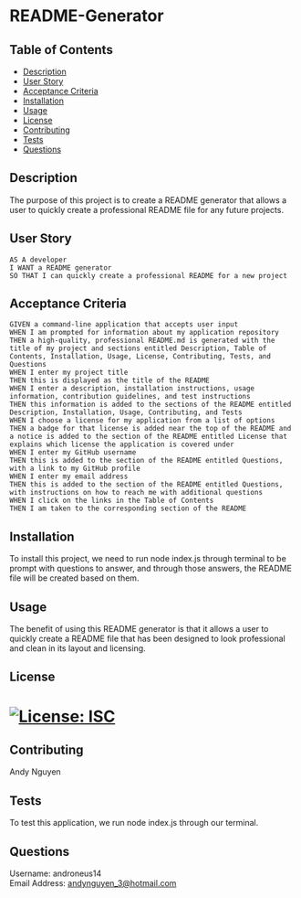 # README-Generator

## Table of Contents

- [Description](#description)
- [User Story](#user-story)
- [Acceptance Criteria](#acceptance-criteria)
- [Installation](#installation)
- [Usage](#usage)
- [License](#license)
- [Contributing](#contributing)
- [Tests](#tests)
- [Questions](#questions)

## Description

The purpose of this project is to create a README generator that allows a user to quickly create a professional README file for any future projects.

## User Story

    AS A developer
    I WANT a README generator
    SO THAT I can quickly create a professional README for a new project

## Acceptance Criteria

    GIVEN a command-line application that accepts user input
    WHEN I am prompted for information about my application repository
    THEN a high-quality, professional README.md is generated with the title of my project and sections entitled Description, Table of Contents, Installation, Usage, License, Contributing, Tests, and Questions
    WHEN I enter my project title
    THEN this is displayed as the title of the README
    WHEN I enter a description, installation instructions, usage information, contribution guidelines, and test instructions
    THEN this information is added to the sections of the README entitled Description, Installation, Usage, Contributing, and Tests
    WHEN I choose a license for my application from a list of options
    THEN a badge for that license is added near the top of the README and a notice is added to the section of the README entitled License that explains which license the application is covered under
    WHEN I enter my GitHub username
    THEN this is added to the section of the README entitled Questions, with a link to my GitHub profile
    WHEN I enter my email address
    THEN this is added to the section of the README entitled Questions, with instructions on how to reach me with additional questions
    WHEN I click on the links in the Table of Contents
    THEN I am taken to the corresponding section of the README

## Installation

To install this project, we need to run node index.js through terminal to be prompt with questions to answer, and through those answers, the README file will be created based on them.

## Usage

The benefit of using this README generator is that it allows a user to quickly create a README file that has been designed to look professional and clean in its layout and licensing.

## License

# [![License: ISC](https://img.shields.io/badge/License-ISC-blue.svg)](https://opensource.org/licenses/ISC)

## Contributing

Andy Nguyen

## Tests

To test this application, we run node index.js through our terminal.

## Questions

Username: androneus14<br />
Email Address: andynguyen_3@hotmail.com
